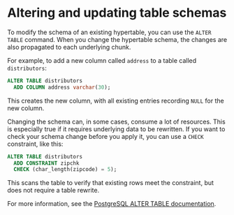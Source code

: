 # Altering and updating table schemas
To modify the schema of an existing hypertable, you can use the `ALTER TABLE`
command. When you change the hypertable schema, the changes are also propagated
to each underlying chunk.

For example, to add a new column called `address` to a table called `distributors`:

```sql
ALTER TABLE distributors
  ADD COLUMN address varchar(30);
```

This creates the new column, with all existing entries recording `NULL` for the
new column.

Changing the schema can, in some cases, consume a lot of resources. This is
especially true if it requires underlying data to be rewritten. If you want to
check your schema change before you apply it, you can use a `CHECK` constraint,
like this:

```sql
ALTER TABLE distributors
  ADD CONSTRAINT zipchk
  CHECK (char_length(zipcode) = 5);
```

This scans the table to verify that existing rows meet the constraint, but does
not require a table rewrite.

For more information, see the
[PostgreSQL ALTER TABLE documentation][postgres-alter-table].

[postgres-alter-table]: https://www.postgresql.org/docs/current/static/sql-altertable.html
